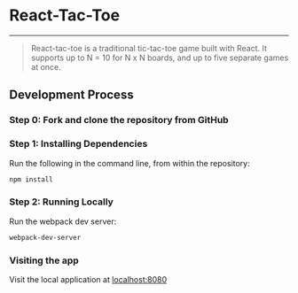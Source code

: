 # React-Tac-Toe
---------------------------------

> React-tac-toe is a traditional tic-tac-toe game built with React.
> It supports up to N = 10 for N x N boards, and up to five separate games at once.

## Development Process

### Step 0: Fork and clone the repository from GitHub

### Step 1: Installing Dependencies

Run the following in the command line, from within the repository:

```sh
npm install
```

### Step 2: Running Locally

Run the webpack dev server:

```sh
webpack-dev-server
```

### Visiting the app

Visit the local application at [localhost:8080](localhost:8080)
